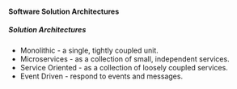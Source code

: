 #### Software Solution Architectures 

##### Solution Architectures 
- Monolithic - a single, tightly coupled unit. 
- Microservices - as a collection of small, independent services. 
- Service Oriented - as a collection of loosely coupled services. 
- Event Driven - respond to events and messages. 